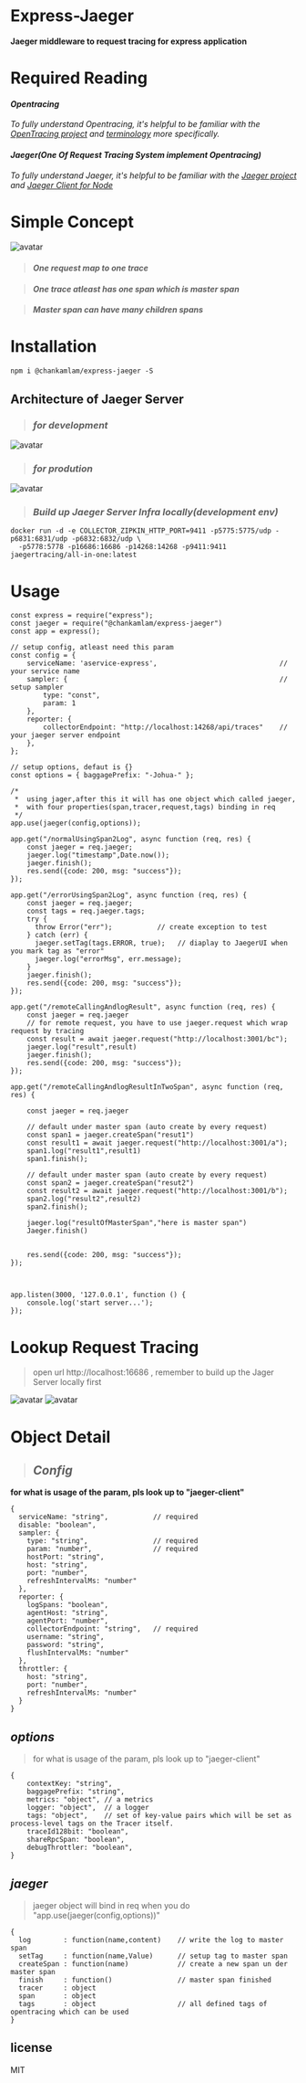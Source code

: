 # Express-Jaeger

**Jaeger middleware to request tracing for express application**

# Required Reading 

#### _Opentracing_ 
   _To fully understand Opentracing, it's helpful to be familiar with the [OpenTracing project](http://opentracing.io) and
[terminology](http://opentracing.io/documentation/pages/spec.html) more specifically._

#### _Jaeger(One Of Request Tracing System implement Opentracing)_
   _To fully understand Jaeger, it's helpful to be familiar with the [Jaeger project](https://www.jaegertracing.io) and [Jaeger Client for Node](https://www.npmjs.com/package/jaeger-client)_

# Simple Concept
![avatar](https://www.jaegertracing.io/img/spans-traces.png)

> #### _One request map to one trace_

> #### _One trace atleast has one span which is master span_

> #### _Master span can have many children spans_



# Installation

```
npm i @chankamlam/express-jaeger -S
```

## Architecture of Jaeger Server

> ### _for development_
![avatar](https://www.jaegertracing.io/img/architecture-v1.png)

> ### _for prodution_
![avatar](https://www.jaegertracing.io/img/architecture-v2.png)

> ### _Build up Jaeger Server Infra locally(development env)_

```
docker run -d -e COLLECTOR_ZIPKIN_HTTP_PORT=9411 -p5775:5775/udp -p6831:6831/udp -p6832:6832/udp \
  -p5778:5778 -p16686:16686 -p14268:14268 -p9411:9411 jaegertracing/all-in-one:latest
```


# Usage
```
const express = require("express");
const jaeger = require("@chankamlam/express-jaeger")
const app = express();

// setup config, atleast need this param
const config = {
    serviceName: 'aservice-express',                              // your service name
    sampler: {                                                    // setup sampler
        type: "const",
        param: 1
    },
    reporter: {
        collectorEndpoint: "http://localhost:14268/api/traces"    // your jaeger server endpoint
    },
};

// setup options, defaut is {}
const options = { baggagePrefix: "-Johua-" };

/*  
 *  using jager,after this it will has one object which called jaeger,
 *  with four properties(span,tracer,request,tags) binding in req
 */
app.use(jaeger(config,options));

app.get("/normalUsingSpan2Log", async function (req, res) {
    const jaeger = req.jaeger;
    jaeger.log("timestamp",Date.now());
    jaeger.finish();
    res.send({code: 200, msg: "success"});
});

app.get("/errorUsingSpan2Log", async function (req, res) {
    const jaeger = req.jaeger;
    const tags = req.jaeger.tags;
    try {
      throw Error("err");           // create exception to test
    } catch (err) {
      jaeger.setTag(tags.ERROR, true);   // diaplay to JaegerUI when you mark tag as "error"
      jaeger.log("errorMsg", err.message);
    }
    jaeger.finish();
    res.send({code: 200, msg: "success"});
});

app.get("/remoteCallingAndlogResult", async function (req, res) {
    const jaeger = req.jaeger
    // for remote request, you have to use jaeger.request which wrap request by tracing
    const result = await jaeger.request("http://localhost:3001/bc");
    jaeger.log("result",result)
    jaeger.finish();
    res.send({code: 200, msg: "success"});
});

app.get("/remoteCallingAndlogResultInTwoSpan", async function (req, res) {

    const jaeger = req.jaeger

    // default under master span (auto create by every request)
    const span1 = jaeger.createSpan("resut1")
    const result1 = await jaeger.request("http://localhost:3001/a");
    span1.log("result1",result1)
    span1.finish();

    // default under master span (auto create by every request)
    const span2 = jaeger.createSpan("resut2")
    const result2 = await jaeger.request("http://localhost:3001/b");
    span2.log("result2",result2)
    span2.finish();

    jaeger.log("resultOfMasterSpan","here is master span")
    Jaeger.finish()


    res.send({code: 200, msg: "success"});
});



app.listen(3000, '127.0.0.1', function () {
    console.log('start server...');
});

```
# Lookup Request Tracing

> open url  http://localhost:16686 , remember to build up the Jager Server locally first

![avatar](https://raw.githubusercontent.com/chankamlam/express-jaeger/master/pic/1.png)
![avatar](https://raw.githubusercontent.com/chankamlam/express-jaeger/master/pic/2.png)


# Object Detail

> ## _Config_
**for what is usage of the param, pls look up to "jaeger-client"**
```
{
  serviceName: "string",           // required
  disable: "boolean",
  sampler: {
    type: "string",                // required
    param: "number",               // required
    hostPort: "string",
    host: "string",
    port: "number",
    refreshIntervalMs: "number"
  },
  reporter: {
    logSpans: "boolean",
    agentHost: "string",
    agentPort: "number",
    collectorEndpoint: "string",   // required
    username: "string",
    password: "string",
    flushIntervalMs: "number"
  },
  throttler: {
    host: "string",
    port: "number",
    refreshIntervalMs: "number"
  }
}
```

## _options_
> for what is usage of the param, pls look up to "jaeger-client"
```
{
    contextKey: "string",
    baggagePrefix: "string",
    metrics: "object", // a metrics
    logger: "object",  // a logger
    tags: "object",    // set of key-value pairs which will be set as process-level tags on the Tracer itself.
    traceId128bit: "boolean",
    shareRpcSpan: "boolean",
    debugThrottler: "boolean",
}
```

## _jaeger_
> jaeger object will bind in req when you do "app.use(jaeger(config,options))"
```
{
  log        : function(name,content)    // write the log to master span
  setTag     : function(name,Value)      // setup tag to master span
  createSpan : function(name)            // create a new span un der master span
  finish     : function()                // master span finished
  tracer     : object
  span       : object
  tags       : object                    // all defined tags of opentracing which can be used
}
```

## license
MIT